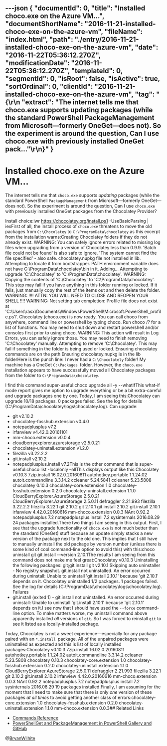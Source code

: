 ---json
{
  "documentId": 0,
  "title": "Installed choco.exe on the Azure VM…",
  "documentShortName": "2016-11-21-installed-choco-exe-on-the-azure-vm",
  "fileName": "index.html",
  "path": "./entry/2016-11-21-installed-choco-exe-on-the-azure-vm",
  "date": "2016-11-22T05:36:12.270Z",
  "modificationDate": "2016-11-22T05:36:12.270Z",
  "templateId": 0,
  "segmentId": 0,
  "isRoot": false,
  "isActive": true,
  "sortOrdinal": 0,
  "clientId": "2016-11-21-installed-choco-exe-on-the-azure-vm",
  "tag": "{\r\n  \"extract\": \"The internet tells me that choco.exe supports updating packages (while the standard PowerShell PackageManagement from Microsoft—formerly OneGet—does not). So the experiment is around the question, Can I use choco.exe with previously installed OneGet pack...\"\r\n}"
}
---

# Installed choco.exe on the Azure VM…

The internet tells me that `choco.exe` supports *updating* packages (while the standard PowerShell `PackageManagement` from Microsoft—formerly OneGet—does not). So the experiment is around the question, Can I use `choco.exe` with previously installed OneGet packages from the Chocolatey Provider?

Install choice:iwr https://chocolatey.org/install.ps1 -UseBasicParsing | iexFirst of all, the install process of `choco.exe` threatens to move the old packages from `C:\Chocolatey` to `C:\ProgramData\chocolatey` as this excerpt from the installation warns:Creating Chocolatey folders if they do not already exist.
WARNING: You can safely ignore errors related to missing log files when upgrading from a version of Chocolatey less than 0.9.9.
'Batch file could not be found' is also safe to ignore.
 'The system cannot find the file specified' - also safe.
chocolatey.nupkg file not installed in lib.
Attempting to locate it from bootstrapper.
PATH environment variable does not have C:\ProgramData\chocolatey\bin in it. Adding...
Attempting to upgrade 'C:\Chocolatey' to 'C:\ProgramData\chocolatey'.
WARNING: Copying the contents of 'C:\Chocolatey' to 'C:\ProgramData\chocolatey'.
This step may fail if you have anything in this folder running or locked.
If it fails, just manually copy the rest of the items out and then delete the folder.
WARNING: !!!! ATTN: YOU WILL NEED TO CLOSE AND REOPEN YOUR SHELL !!!!
WARNING: Not setting tab completion: Profile file does not exist at
'C:\Users\rasx\Documents\WindowsPowerShell\Microsoft.PowerShell_profile.ps1'.
Chocolatey (choco.exe) is now ready.
You can call choco from anywhere, command line or powershell by typing choco.
Run choco /? for a list of functions.
You may need to shut down and restart powershell and/or consoles first prior to using choco.
WARNING: This action will result in Log Errors, you can safely ignore those.
 You may need to finish removing 'C:\Chocolatey' manually.
Attempting to remove 'C:\Chocolatey'. This may fail if something in the folder is being used or locked.
Ensuring chocolatey commands are on the path
Ensuring chocolatey.nupkg is in the lib folderHere is the punch line: I never had a `C:\Chocolately` folder! My machine has a OneGet `C:\Packages `folder. However, the `choco.exe` installation appears to have successfully moved all Chocolatey packages from the folder to `C:\ProgramData\chocolatey`.

I find this command super-useful:choco upgrade all -y --whatifThis what-if mode report gives me option to upgrade everything or be a bit extra-careful and upgrade packages one by one. Today, I am seeing this:Chocolatey can upgrade 10/18 packages. 0 packages failed.
See the log for details (C:\ProgramData\chocolatey\logs\chocolatey.log).
Can upgrade:
 - git v2.10.2
 - chocolatey-fosshub.extension v0.4.0
 - notepadplusplus v7.2
 - irfanview v4.42.0.20161101
 - mm-choco.extension v0.0.4
 - cloudberryexplorer.azurestorage v2.5.0.21
 - chocolatey-uninstall.extension v1.2.0
 - filezilla v3.22.2.2
 - git.install v2.10.2
 - notepadplusplus.install v7.2This is the other command that is super-useful:choco list -localonly –allThis displays output like this:Chocolatey v0.10.3
7zip.install 16.02.0.20160811
autohotkey.portable 1.1.24.02
autoit.commandline 3.3.14.2
ccleaner 5.24.5841
ccleaner 5.23.5808
chocolatey 0.10.3
chocolatey-core.extension 1.0
chocolatey-fosshub.extension 0.2.0
chocolatey-uninstall.extension 1.1.0
CloudBerryExplorer.AzureStorage 2.5.0.21
CloudBerryExplorer.AzureStorage 2.5.0.11
defraggler 2.21.993
filezilla 3.22.2.2
filezilla 3.22.1
git 2.10.2
git 2.10.1
git.install 2.10.2
git.install 2.10.1
irfanview 4.42.0.20160616
mm-choco.extension 0.0.3
NAnt 0.92.2
notepadplusplus 7.2
notepadplusplus.install 7.2
sysinternals 2016.08.29
24 packages installed.There two things I am seeing in this output. First, I see that the upgrade functionality of `choco.exe` is not much better than the standard (OneGet) stuff because an update simply stacks a new version of the package next to the old one. This implies that I still have to manually uninstall the old package by version number (unless there is some kind of cool command-line option to avoid this) with this:choco uninstall git git.install --version 2.10.1The results I am seeing from this command does not make me feel great:Chocolatey v0.10.3
Uninstalling the following packages:
git;git.install
git v2.10.1
Skipping auto uninstaller - No registry snapshot.
git.install not uninstalled. An error occurred during uninstall:
Unable to uninstall 'git.install 2.10.1' because 'git 2.10.1' depends on it.
Chocolatey uninstalled 1/2 packages. 1 packages failed.
See the log for details (C:\ProgramData\chocolatey\logs\chocolatey.log).
Failures
 - git.install (exited 1) - git.install not uninstalled. An error occurred during uninstall:
 Unable to uninstall 'git.install 2.10.1' because 'git 2.10.1' depends on it.I see now that I should have used the `--force` command-line option. To make matters worse, my uninstall command above apparently installed *all* versions of `git`. So I was forced to reinstall `git` to see it listed as a locally-installed package.

Today, Chocolatey is not a sweet experience—especially for any package paired with an `*.install `package. All of the unpaired packages were uninstalled as expected and this is list of locally installed packages:Chocolatey v0.10.3
7zip.install 16.02.0.20160811
autohotkey.portable 1.1.24.02
autoit.commandline 3.3.14.2
ccleaner 5.23.5808
chocolatey 0.10.3
chocolatey-core.extension 1.0
chocolatey-fosshub.extension 0.2.0
chocolatey-uninstall.extension 1.1.0
CloudBerryExplorer.AzureStorage 2.5.0.11
defraggler 2.21.993
filezilla 3.22.1
git 2.10.2
git.install 2.10.2
irfanview 4.42.0.20160616
mm-choco.extension 0.0.3
NAnt 0.92.2
notepadplusplus 7.2
notepadplusplus.install 7.2
sysinternals 2016.08.29
19 packages installed.Finally, I am assuming for the moment that I need to make sure that there is only *one* version of these packages *at all times* to avoid getting another class of errors:chocolatey-core.extension 1.0
chocolatey-fosshub.extension 0.2.0
chocolatey-uninstall.extension 1.1.0
mm-choco.extension 0.0.3## Related Links

* [Commands Reference](https://chocolatey.org/docs/commands-reference)
* [PowerShellGet and PackageManagement in PowerShell Gallery and GitHub](https://blogs.msdn.microsoft.com/powershell/2016/09/29/powershellget-and-packagemanagement-in-powershell-gallery-and-github/)

@[BryanWilhite](https://twitter.com/BryanWilhite)

